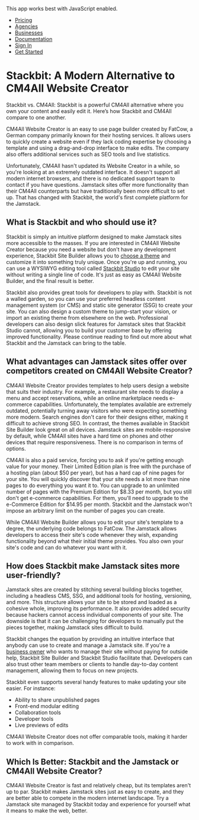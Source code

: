 This app works best with JavaScript enabled.





-   [Pricing](/pricing)
-   [Agencies](/agencies)
-   [Businesses](/businesses)
-   [Documentation](https://www.stackbit.com/docs/)
-   [Sign In](https://app.stackbit.com/)
-   <a href="https://app.stackbit.com/create" class="button-component button-component-theme-accent button-component-hollow"><span>Get Started</span></a>

Stackbit: A Modern Alternative to CM4All Website Creator
========================================================

Stackbit vs. CM4All: Stackbit is a powerful CM4All alternative where you own your content and easily edit it. Here’s how Stackbit and CM4All compare to one another.

CM4All Website Creator is an easy to use page builder created by FatCow, a German company primarily known for their hosting services. It allows users to quickly create a website even if they lack coding expertise by choosing a template and using a drag-and-drop interface to make edits. The company also offers additional services such as SEO tools and live statistics.

Unfortunately, CM4All hasn't updated its Website Creator in a while, so you're looking at an extremely outdated interface. It doesn't support all modern internet browsers, and there is no dedicated support team to contact if you have questions. Jamstack sites offer more functionality than their CM4All counterparts but have traditionally been more difficult to set up. That has changed with Stackbit, the world's first complete platform for the Jamstack.

What is Stackbit and who should use it?
---------------------------------------

Stackbit is simply an intuitive platform designed to make Jamstack sites more accessible to the masses. If you are interested in CM4All Website Creator because you need a website but don't have any development experience, Stackbit Site Builder allows you to [choose a theme](http://jamstackthemes.dev/?utm_source=stackbit.com&utm_medium=article&utm_campaign=alternative-to-CM4All) and customize it into something truly unique. Once you're up and running, you can use a WYSIWYG editing tool called [Stackbit Studio](https://www.stackbit.com/blog/announcing-stackbit-studio/) to edit your site without writing a single line of code. It's just as easy as CM4All Website Builder, and the final result is better.

Stackbit also provides great tools for developers to play with. Stackbit is not a walled garden, so you can use your preferred headless content management system (or CMS) and static site generator (SSG) to create your site. You can also design a custom theme to jump-start your vision, or import an existing theme from elsewhere on the web. Professional developers can also design slick features for Jamstack sites that Stackbit Studio cannot, allowing you to build your customer base by offering improved functionality. Please continue reading to find out more about what Stackbit and the Jamstack can bring to the table.

What advantages can Jamstack sites offer over competitors created on CM4All Website Creator?
--------------------------------------------------------------------------------------------

CM4All Website Creator provides templates to help users design a website that suits their industry. For example, a restaurant site needs to display a menu and accept reservations, while an online marketplace needs e-commerce capabilities. Unfortunately, the templates available are extremely outdated, potentially turning away visitors who were expecting something more modern. Search engines don't care for their designs either, making it difficult to achieve strong SEO. In contrast, the themes available in Stackbit Site Builder look great on all devices. Jamstack sites are mobile-responsive by default, while CM4All sites have a hard time on phones and other devices that require responsiveness. There is no comparison in terms of options.

CM4All is also a paid service, forcing you to ask if you're getting enough value for your money. Their Limited Edition plan is free with the purchase of a hosting plan (about $50 per year), but has a hard cap of nine pages for your site. You will quickly discover that your site needs a lot more than nine pages to do everything you want it to. You can upgrade to an unlimited number of pages with the Premium Edition for $8.33 per month, but you still don't get e-commerce capabilities. For them, you'll need to upgrade to the e-Commerce Edition for $14.95 per month. Stackbit and the Jamstack won't impose an arbitrary limit on the number of pages you can create.

While CM4All Website Builder allows you to edit your site's template to a degree, the underlying code belongs to FatCow. The Jamstack allows developers to access their site's code whenever they wish, expanding functionality beyond what their initial theme provides. You also own your site's code and can do whatever you want with it.

How does Stackbit make Jamstack sites more user-friendly?
---------------------------------------------------------

Jamstack sites are created by stitching several building blocks together, including a headless CMS, SSG, and additional tools for hosting, versioning, and more. This structure allows your site to be stored and loaded as a cohesive whole, improving its performance. It also provides added security because hackers cannot access individual components of your site. The downside is that it can be challenging for developers to manually put the pieces together, making Jamstack sites difficult to build.

Stackbit changes the equation by providing an intuitive interface that anybody can use to create and manage a Jamstack site. If you're a [business owner](https://www.stackbit.com/businesses/) who wants to manage their site without paying for outside help, Stackbit Site Builder and Stackbit Studio facilitate that. Developers can also trust other team members or clients to handle day-to-day content management, allowing them to focus on new projects.

Stackbit even supports several handy features to make updating your site easier. For instance:

-   Ability to share unpublished pages
-   Front-end modular editing
-   Collaboration tools
-   Developer tools
-   Live previews of edits

CM4All Website Creator does not offer comparable tools, making it harder to work with in comparison. 

Which Is Better: Stackbit and the Jamstack or CM4All Website Creator?
---------------------------------------------------------------------

CM4All Website Creator is fast and relatively cheap, but its templates aren't up to par. Stackbit makes Jamstack sites just as easy to create, and they are better able to compete in the modern internet landscape. Try a Jamstack site managed by Stackbit today and experience for yourself what it means to make the web, better.











